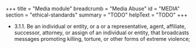+++
title = "Media module"
breadcrumb = "Media Abuse"
id = "MEDIA"
section = "ethical-standards"
summary = "TODO"
helpText = "TODO"
+++

- 3.1.1. Be an individual or entity, or a or a representative, agent, affiliate, successor, attorney, or assign of an individual or entity, that broadcasts messages promoting killing, torture, or other forms of extreme violence;
